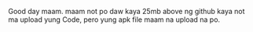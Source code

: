 Good day maam. maam not po daw kaya 25mb above ng github kaya not ma upload yung Code, pero yung apk file maam na upload na po.
